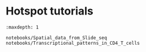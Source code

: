 # Hotspot tutorials 


```{toctree}
:maxdepth: 1

notebooks/Spatial_data_from_Slide_seq
notebooks/Transcriptional_patterns_in_CD4_T_cells
```
